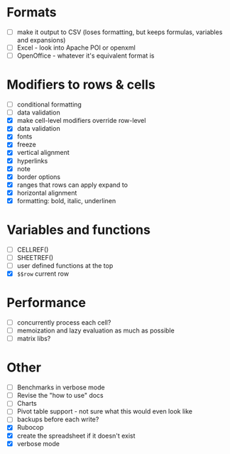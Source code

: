 # Formats
- [ ] make it output to CSV (loses formatting, but keeps formulas, variables and expansions)
- [ ] Excel - look into Apache POI or openxml
- [ ] OpenOffice - whatever it's equivalent format is

# Modifiers to rows & cells

- [ ] conditional formatting
- [ ] data validation
- [x] make cell-level modifiers override row-level
- [x] data validation
- [x] fonts
- [x] freeze
- [x] vertical alignment
- [x] hyperlinks
- [x] note
- [x] border options
- [x] ranges that rows can apply expand to
- [x] horizontal alignment
- [x] formatting: bold, italic, underlinen

# Variables and functions

- [ ] CELLREF()
- [ ] SHEETREF()
- [ ] user defined functions at the top
- [x] `$$row` current row

# Performance

- [ ] concurrently process each cell?
- [ ] memoization and lazy evaluation as much as possible
- [ ] matrix libs?

# Other

- [ ] Benchmarks in verbose mode
- [ ] Revise the "how to use" docs
- [ ] Charts
- [ ] Pivot table support - not sure what this would even look like
- [ ] backups before each write?
- [X] Rubocop
- [x] create the spreadsheet if it doesn't exist
- [x] verbose mode
